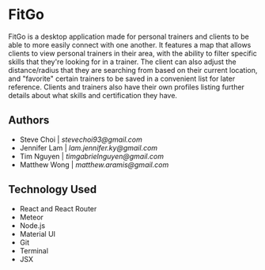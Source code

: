 # FitGo

FitGo is a desktop application made for personal trainers and clients to be able to more easily connect with one another. It features a map that allows clients to view personal trainers in their area, with the ability to filter specific skills that they're looking for in a trainer. The client can also adjust the distance/radius that they are searching from based on their current location, and "favorite" certain trainers to be saved in a convenient list for later reference. Clients and trainers also have their own profiles listing further details about what skills and certification they have.

## Authors

- Steve Choi | _stevechoi93@gmail.com_
- Jennifer Lam | _lam.jennifer.ky@gmail.com_
- Tim Nguyen | _timgabrielnguyen@gmail.com_
- Matthew Wong | _matthew.aramis@gmail.com_

## Technology Used

- React and React Router
- Meteor
- Node.js
- Material UI
- Git
- Terminal
- JSX
